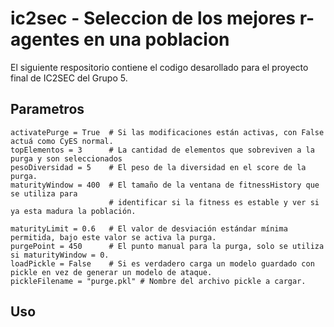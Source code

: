 # ic2sec - Seleccion de los mejores r-agentes en una poblacion

El siguiente respositorio contiene el codigo desarollado para el proyecto final de IC2SEC del Grupo 5.

## Parametros
```
activatePurge = True  # Si las modificaciones están activas, con False actuá como CyES normal. 
topElementos = 3      # La cantidad de elementos que sobreviven a la purga y son seleccionados
pesoDiversidad = 5    # El peso de la diversidad en el score de la purga. 
maturityWindow = 400  # El tamaño de la ventana de fitnessHistory que se utiliza para
                      # identificar si la fitness es estable y ver si ya esta madura la población.
                      
maturityLimit = 0.6   # El valor de desviación estándar mínima permitida, bajo este valor se activa la purga. 
purgePoint = 450      # El punto manual para la purga, solo se utiliza si maturityWindow = 0.
loadPickle = False    # Si es verdadero carga un modelo guardado con pickle en vez de generar un modelo de ataque.
pickleFilename = "purge.pkl" # Nombre del archivo pickle a cargar. 
```

## Uso
